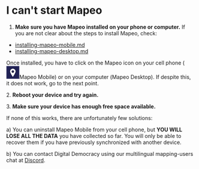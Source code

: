 # I can't start Mapeo

1. **Make sure you have Mapeo installed on your phone or computer.** If you are not clear about the steps to install Mapeo, check: ​

* [installing-mapeo-mobile.md](../mapeo-mobile-installation-setup/installing-mapeo-mobile.md "mention")
* [installing-mapeo-desktop.md](../mapeo-desktop-installation-setup/installing-mapeo-desktop.md "mention")

Once installed, you have to click on the Mapeo icon on your cell phone (<img src="../../.gitbook/assets/Mm-icon.png" alt="" data-size="line">Mapeo Mobile) or on your computer (<img src="https://lh5.googleusercontent.com/bdNxQRS9mSJlaKfeYAUuqnhwjnkpXLYxjXEraIF2Y6JG7eyWI_grgr8HJ5PKGER8wB3xIgmLse9XuLQKxRlcLrYc1ZV8fzB6GwNRV22uGoWWcQ2dtQs2RKh1XN_v8PocFOMU24L6" alt="" data-size="line">Mapeo Desktop). If despite this, it does not work, go to the next point.&#x20;

2\. **Reboot your device and try again.**&#x20;

3\. **Make sure your device has enough free space available.**

If none of this works, there are unfortunately few solutions:&#x20;

a) You can uninstall Mapeo Mobile from your cell phone, but **YOU WILL LOSE ALL THE DATA** you have collected so far. You will only be able to recover them if you have previously synchronized with another device.&#x20;

b) You can contact Digital Democracy using our multilingual mapping-users chat at [Discord](https://digital-democracy.us2.list-manage.com/track/click?u=e5898ac1e68db70ce0dfefa88\&id=af17ade556\&e=c6a0dac4c6).
